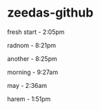 # zeedas-github

fresh start - 2:05pm

radnom - 8:21pm

another - 8:25pm

morning - 9:27am

may - 2:36am

harem - 1:51pm